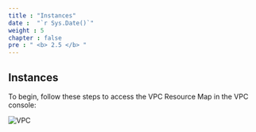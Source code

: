 ```yaml
---
title : "Instances"
date :  "`r Sys.Date()`" 
weight : 5
chapter : false
pre : " <b> 2.5 </b> "
---
```


## Instances

To begin, follow these steps to access the VPC Resource Map in the VPC console:

![VPC](/images/2-Prepairation/2.5-instances/ec21.png?featherlight=false&width=90pc)